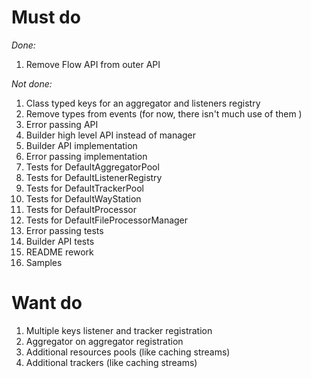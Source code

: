 # Must do
_Done:_
1. Remove Flow API from outer API

_Not done:_
1. Class typed keys for an aggregator and listeners registry
1. Remove types from events (for now, there isn't much use of them )
1. Error passing API
1. Builder high level API instead of manager
1. Builder API implementation
1. Error passing implementation
1. Tests for DefaultAggregatorPool
1. Tests for DefaultListenerRegistry
1. Tests for DefaultTrackerPool
1. Tests for DefaultWayStation
1. Tests for DefaultProcessor
1. Tests for DefaultFileProcessorManager
1. Error passing tests
1. Builder API tests
1. README rework
1. Samples

# Want do
1. Multiple keys listener and tracker registration
1. Aggregator on aggregator registration
1. Additional resources pools (like caching streams)
1. Additional trackers (like caching streams)